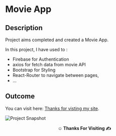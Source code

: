 # Movie App

## Description

Project aims completed and created a Movie App.

In this project, I have used to :

- Firebase for Authentication
- axios for fetch data from movie API
- Bootstrap for Styling
- React-Router to navigate between pages,
- ...

## Outcome

You can visit here: [Thanks for visting my site](https://movie-r1q99v0xs-fatihg34.vercel.app/).

![Project Snapshot](Movie-App.gif)

**<p align="center">&#9786; Thanks For Visiting &#9997;</p>**
